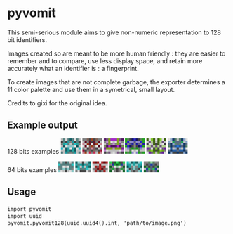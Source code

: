 # pyvomit

This semi-serious module aims to give non-numeric representation to 128 bit identifiers.

Images created so are meant to be more human friendly : they are easier to remember and to compare, use less display space, and retain more accurately what an identifier is : a fingerprint.

To create images that are not complete garbage, the exporter determines a 11 color palette and use them in a symetrical, small layout.

Credits to gixi for the original idea.

## Example output

128 bits examples
![example1](https://raw.githubusercontent.com/arthur-hav/pyvomit/master/examples/export0.png)
![example1](https://raw.githubusercontent.com/arthur-hav/pyvomit/master/examples/export1.png)
![example3](https://raw.githubusercontent.com/arthur-hav/pyvomit/master/examples/export2.png)
![example4](https://raw.githubusercontent.com/arthur-hav/pyvomit/master/examples/export3.png)
![example5](https://raw.githubusercontent.com/arthur-hav/pyvomit/master/examples/export4.png)
![example6](https://raw.githubusercontent.com/arthur-hav/pyvomit/master/examples/export5.png)

64 bits examples
![small1](https://raw.githubusercontent.com/arthur-hav/pyvomit/master/examples/small0.png)
![small1](https://raw.githubusercontent.com/arthur-hav/pyvomit/master/examples/small1.png)
![small3](https://raw.githubusercontent.com/arthur-hav/pyvomit/master/examples/small2.png)
![small4](https://raw.githubusercontent.com/arthur-hav/pyvomit/master/examples/small3.png)
![small5](https://raw.githubusercontent.com/arthur-hav/pyvomit/master/examples/small4.png)
![small6](https://raw.githubusercontent.com/arthur-hav/pyvomit/master/examples/small5.png)

## Usage

    import pyvomit
    import uuid
    pyvomit.pyvomit128(uuid.uuid4().int, 'path/to/image.png')
